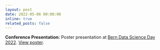 ```yaml
---
layout: post
date: 2022-05-06 00:00:00
inline: true
related_posts: false
---
```


**Conference Presentation:** Poster presentation at [Bern Data Science Day 2022](https://www.dsl.unibe.ch/lab/bdsd_archive/bdsd2022/). [View poster](../assets/pdf/kamath_bern_data_science_day_2022.pdf).
